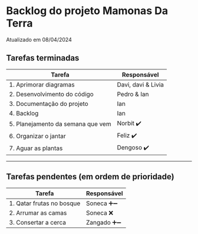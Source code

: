 # Backlog do projeto Mamonas Da Terra
Atualizado em 08/04/2024

## Tarefas terminadas

| Tarefa      | Responsável |
| ----------- | ----------- |
| 1. Aprimorar diagramas      |  Davi, davi & Livia     |
| 2. Desenvolvimento do código   | Pedro & Ian      |
| 3. Documentação do projeto   | Ian       |
| 4. Backlog   | Ian        |
| 5. Planejamento da semana que vem   | Norbit ✔️       |
| 6. Organizar o jantar   | Feliz ✔️       |
| 7. Aguar as plantas   | Dengoso  ✔️      |
----

## Tarefas pendentes (em ordem de prioridade)

| Tarefa      | Responsável |
| ----------- | ----------- |
| 1. Qatar frutas no bosque      | Soneca ➕➖     |
| 2. Arrumar as camas   | Soneca  ❌    |
| 3. Consertar a cerca | Zangado  ➕➖ | 
